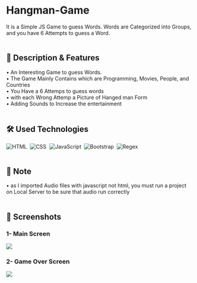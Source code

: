# Hangman-Game
It is a Simple JS Game to guess Words. Words are Categorized into Groups, and you have 6 Attempts to guess a Word.
<br>
<br>
## 📜 Description & Features
 • An Interesting Game to guess Words.
 <br>
 • The Game Mainly Contains which are Programming, Movies, People, and Countries
 <br>
 • You Have a 6 Attemps to guess words
 <br>
 • with each Wrong Attemp a Picture of Hanged man Form
 <br>
 • Adding Sounds to Increase the entertainment
 <br>
 <br>
## 🛠 Used Technologies
![HTML](https://img.shields.io/badge/-HTML-05122A?style=flat&logo=HTML5)&nbsp;
![CSS](https://img.shields.io/badge/-CSS-05122A?style=flat&logo=CSS3&logoColor=1572B6)&nbsp;
![JavaScript](https://img.shields.io/badge/-JavaScript-05122A?style=flat&logo=javascript)&nbsp;
![Bootstrap](https://img.shields.io/badge/-Bootstrap-05122A?style=flat&logo=bootstrap&logoColor=563D7C)&nbsp;
![Regex](https://img.shields.io/badge/-Regex-05122A?style=flat)&nbsp;
<br>
<br>

## 🚩 Note
 • as I imported Audio files with javascript not html, you must run a project on Local Server to be sure that audio run correctly
<br>
<br>

## 📱 Screenshots
### 1- Main Screen
<img src="https://lh3.googleusercontent.com/fife/APg5EObupVpIQKv802C2t88yjntrhqZyKZDA-oU7iICYgln51KQVGMg81FRI5dLal-yxqoM99NMmnvbMWouDmSNsME0K-zKIQdiUkP6YfA_P_wALkcjpy8rkpqzdnt82IC60piAdTYB-99DwZ7EMqMCzKEOxNUqOyxDFkVa12XwYESgnfvjAHARsZw5VO18DYFe4JmCaATYi8-4lwvXNmPPCkE-QvEcUnoN5oxh6_AcdxcGrVfIsTgegzedRZkCKmEVIB5nB5qj9emyZxAxiWxvNH9KY6IsvWdUSYemJ2PG5Vph5pnyHWpmXkb-0VWDqxFJpZnjOnqQ_GB4DzST3-hqgwA_NUv5vBNfkUJDHidUz2Y78SOWs32nxjpOfKonvDPnI9IU6sbAT8J_d0yh4T_pxiJdt3iQqUUwMpPvm9vrvuLHCnkGSKXsMW8XoJuRwVj4fQd9cfdJXQsXrfPBuaO7lHV-ERyeqV_OJlNJwwRtW784Lp-M2OlhRgaPgOkLzcwQjNF37dBzoFpgOTLnAaYGs8Ys-bT5IguaTI4iWATVsCovkM9q7Mwnda593wLpzOxiU_67b1tRj21TiMm1pnPmiTI6AcgDhVi5sphdQCtbs0kkq8DucKzxJDUNL8e_Z_hzNTGF_WGxYdigCW00cbRcKyjXdeYMT5kTYssJp8ABSuB5uRlmyBItg_o5hM-Ue1KGARP4VH1wuk5f7wWdSzt5j2SdNQX9vHzxEa2yYTW9c02NIrr3cENN7VpsgyjT-QNjPJejFBgOPeZJQIC3pZS6hYLaRnPX0v83faU8ZyUBKWC4GjDCqV8hWh4u5WOMTjAIDAaGe_rOECBpP68i_Hqf69At-6F4NigsI_t3ijcV42ZeaqTlaEaVswW8p1TOgmJWKYsyQ5BiHwAbAIujAL4FoijDjVCi2Kbx-KUynMaBu0NZU_CCGlYEVQbXuHgSLYqp2cmlAxeaimXDM3CEK39A-phCHbDntMfYGDotK3SG4iIWFdf8tYUPKcSh3sYJEu7iVqxP84A1kAKNwhbBTs-hxaHimnxsqyBBO957Un2qOzd7GCJk8UMy2euX22H-Xh_I_D5sAilF3z0wCxHllW9p3Cszjpfxe5TW84xnuHNVy8TnCIqSkJlIEiabGyZYdK1sh5ds4zbr53oVW-FN8TrNzkALS-y_hizXptiFXJOjIOArEukYTd_JcC7yu8VKKSJ02fM1gy77me0wTqVmFVMEU-ShQvmAfaMKi-5Kf0iGkWt9VJppCCguDW7e_mohVtwR8scH9hz-gDLCcRuTaaoo3TZpfVZO4DhylyY80HnNeOERVEzJbm5O67ls-clyqr9a5ubEHsnx9iBZV9UluC03TbKRS6nHNsSSmToo3waRMRFUQZxR6T438rOmO0okUQ7WzjaJgN_3FhMD-s2NOerLA9IRx_1ldaZDTb3l8wnGJEVad-2Xd7Ra6f_OQ3G5a23NNNKw_WsSTGK9-5TVRMR2KXiPUC-2xcPb4n3P-7ecOjiAzrJtzxLsF8tw7dG-1NOp7G99fZQ=w1920-h462">

### 2- Game Over Screen

<img src="https://lh3.googleusercontent.com/fife/APg5EOailvfUped7lbOl6ahjEclOLC9_R54wGzuo7CuspQOCrzBHL9t6N5KDdyMVAGjixW-5AWS8roWdoY8HVXXgLKXSGMhhCD0bepwkDob6j2ophYGA2m49Ug4BFQtkHn3xMQOdf-bmnFJEs4d_QZtjbtUI2tbS88rY8EvSrk7kQiAMBWY7Jy8nvX7-Jxyie9z8h3WP6Xk3SxRV1wbpPfcX33HSANitd7_f7Hk5XMoV9nhmjKJ4O4QFPQSBXqlKpLblxBtsM1vhc4lEFv071lWTIvYNXB3TW4sEP7bCIBwZhF0gkKy5SBtCq1mEeSa2phz8YGkKskgB7afTMVKirXl88Rp-8u5i_5qXXY08HPnnpacRIH26jow6ufhAKOVrbB0OamHMduce_qXsXmz_f0-_9HU5gzJaRTSll82qF7lchaY1VFJzEAfnQoOX-wXSF51y3fbjhjKT0wwGLarkW5V7gX1aMiZEgs6c7ao66n1WnCQBmomw0dYrgGO0HjlzKxH9lUbVZlJ6r_y5oefVmAm2lwqRpm9xsMPucWANQgUVuGq8321TQIBgxTHfiwqAJrB6AmygNpFnof5AkV2lKTBPqd0YFU-BL44fu5gVNMkjrNcqJsweqDIMg8eobnOx5huECjWSlqbNQyxbIVCyteOE33TrPV3gPZiZZMo9OI35YKZ_bUvnh6PNfOZDxdwYPzY8T9UxtYiak4wwl_QCD32KSeWaNqxsXTrmSv5g0AWkHKC0eNKEYu0_ns-RfbBNFdrLnNvT8SqG7_CwR5rqgs56Op07oa9LSDjdj6B4b1q9wMoSKq9KyMMEcLQuWDj8_HivWtX3Y71V3eZVX8BppuXOLIIQgsgkgN7Z-T9tyxGhPvqE9ir6LP0XhGP6sTguFGbysXCTwJ--0rFHIOqonN8ljB1WHjjErWfKsWYhtgb2mlSGLtrq3R_OcsnW6JAgBcs4pXf0chFqDJsBLpySc43K0zOXUt-Tq44w4WFNE5gBFt72VEziGIv6jXm3jwfhKiadPdzY8PbFGTX5vLuAzi8bbEgkgEkq9oh5A6e5xmENsHXQdSGJlsRLlJxaCfl0WIG_mDZliDOva2HguZLwfYUH0SlqW-PnbD_FN5j1CVhjDDnW1UPSAdAOEATJ7FjhVsECUDQrUEWoKEyCIXIuqj_Z6AMY6ZDFqRSEXkYCowUsvspOYjM3ONGdSpQ8ajhN8TtAi1RQGQtK7lrtloBvvODEgecXCMrNSItrE1KkO_ABw37eQmezMVoboQ8qkth8k5DWEGxsksIHpeQoTs7st7aeRxG8vozU3IkT7kK3WOXKKBg5Rj2PRDatpOuwFKiPuc_XOXnIAAQGMLXMCvWjhLVFe42djHS56BVUJ4CpMwUBJwcTei7-aM60pJqK5aO2I01WSjMVpkFhgzydsCI92i7ajKpmC1vyUbcOAoRWbsUMBEsKtRaN_7kWnJEAkoa6rnsFJBlx5v4_HkNZrEgFGPyp49uYhdT9r2YAqN7dQxuXQq_0oYN-wKiPmcVkAebNcSqe0IVBiw=w1920-h462">
